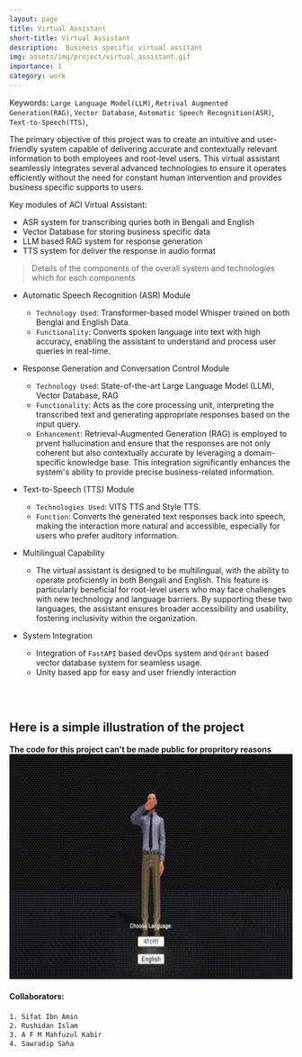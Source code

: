 ```yaml
---
layout: page
title: Virtual Assistant
short-title: Virtual Assistant 
description:  Business specific virtual assitant
img: assets/img/project/virtual_assistant.gif
importance: 1
category: work
---
```


Keywords: `Large Language Model(LLM)`, `Retrival Augmented Generation(RAG)`, `Vector Database`, `Automatic Speech Recognition(ASR)`, `Text-to-Speech(TTS)`, 

The primary objective of this project was to create an intuitive and user-friendly system capable of delivering accurate and contextually relevant information to both employees and root-level users. This virtual assistant seamlessly integrates several advanced technologies to ensure it operates efficiently without the need for constant human intervention and provides business specific supports to users.

Key modules of ACI Virtual Assistant:
- ASR system for transcribing quries both in Bengali and English
- Vector Database for storing business specific data
- LLM based RAG system for response generation 
- TTS system for deliver the response in audio format

> Details of the components of the overall system and technologies which for each components

* Automatic Speech Recognition (ASR) Module
    * `Technology Used`: Transformer-based model Whisper trained on both Benglai and English Data.
    * `Functionality`: Converts spoken language into text with high accuracy, enabling the assistant to understand and process user queries in real-time.

* Response Generation and Conversation Control Module
    * `Technology Used`: State-of-the-art Large Language Model (LLM), Vector Database, RAG
    * `Functionality`: Acts as the core processing unit, interpreting the transcribed text and generating appropriate responses based on the input query.
    * `Enhancement`: Retrieval-Augmented Generation (RAG) is employed to prvent hallucination and ensure that the responses are not only coherent but also contextually accurate by leveraging a domain-specific knowledge base. This integration significantly enhances the system's ability to provide precise business-related information.

* Text-to-Speech (TTS) Module
    * `Technologies Used`: VITS TTS and Style TTS.
    * `Function`: Converts the generated text responses back into speech, making the interaction more natural and accessible, especially for users who prefer auditory information.

* Multilingual Capability
    * The virtual assistant is designed to be multilingual, with the ability to operate proficiently in both Bengali and English. This feature is particularly beneficial for root-level users who may face challenges with new technology and language barriers. By supporting these two languages, the assistant ensures broader accessibility and usability, fostering inclusivity within the organization.

* System Integration
    * Integration of `FastAPI` based devOps system and `Qdrant` based vector database system for seamless usage.
    * Unity based app for easy and user friendly interaction

<br><br>

## Here is a simple illustration of the project <br>
**The code for this project can't be made public for propritory reasons**
 <br>
<img src="/assets/img/project/virtual_assistant.gif" width="600px" height="400px" alt="Satelite Project">

#### Collaborators:
    1. Sifat Ibn Amin
    2. Rushidan Islam
    3. A F M Mahfuzul Kabir
    4. Sawradip Saha

